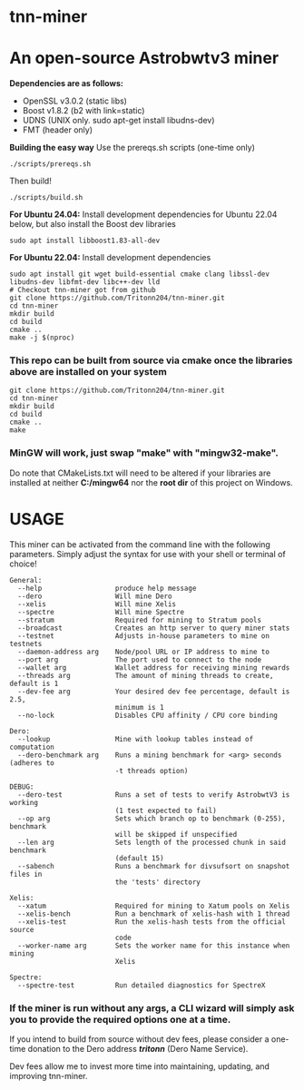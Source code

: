# tnn-miner
# An open-source Astrobwtv3 miner

**Dependencies are as follows:**
  - OpenSSL v3.0.2 (static libs)
  - Boost v1.8.2 (b2 with link=static)
  - UDNS (UNIX only. sudo apt-get install libudns-dev)
  - FMT (header only)

**Building the easy way**
Use the prereqs.sh scripts (one-time only)
```
./scripts/prereqs.sh
```
Then build!
```
./scripts/build.sh
```

**For Ubuntu 24.04:**
Install development dependencies for Ubuntu 22.04 below, but also install the Boost dev libraries
```
sudo apt install libboost1.83-all-dev
```

**For Ubuntu 22.04:**
Install development dependencies
```
sudo apt install git wget build-essential cmake clang libssl-dev libudns-dev libfmt-dev libc++-dev lld 
# Checkout tnn-miner got from github
git clone https://github.com/Tritonn204/tnn-miner.git
cd tnn-miner
mkdir build
cd build
cmake ..
make -j $(nproc)
```

### This repo can be built from source via cmake once the libraries above are installed on your system
```
git clone https://github.com/Tritonn204/tnn-miner.git
cd tnn-miner
mkdir build
cd build
cmake ..
make
```
### MinGW will work, just swap "make" with "mingw32-make".

Do note that CMakeLists.txt will need to be altered if your libraries are installed at neither **C:/mingw64** nor the **root dir** of this project on Windows.

# USAGE
This miner can be activated from the command line with the following parameters. Simply adjust the syntax for use with your shell or terminal of choice!
```
General:
  --help                  produce help message
  --dero                  Will mine Dero
  --xelis                 Will mine Xelis
  --spectre               Will mine Spectre
  --stratum               Required for mining to Stratum pools
  --broadcast             Creates an http server to query miner stats
  --testnet               Adjusts in-house parameters to mine on testnets
  --daemon-address arg    Node/pool URL or IP address to mine to
  --port arg              The port used to connect to the node
  --wallet arg            Wallet address for receiving mining rewards
  --threads arg           The amount of mining threads to create, default is 1
  --dev-fee arg           Your desired dev fee percentage, default is 2.5,
                          minimum is 1
  --no-lock               Disables CPU affinity / CPU core binding

Dero:
  --lookup                Mine with lookup tables instead of computation
  --dero-benchmark arg    Runs a mining benchmark for <arg> seconds (adheres to
                          -t threads option)

DEBUG:
  --dero-test             Runs a set of tests to verify AstrobwtV3 is working
                          (1 test expected to fail)
  --op arg                Sets which branch op to benchmark (0-255), benchmark
                          will be skipped if unspecified
  --len arg               Sets length of the processed chunk in said benchmark
                          (default 15)
  --sabench               Runs a benchmark for divsufsort on snapshot files in
                          the 'tests' directory

Xelis:
  --xatum                 Required for mining to Xatum pools on Xelis
  --xelis-bench           Run a benchmark of xelis-hash with 1 thread
  --xelis-test            Run the xelis-hash tests from the official source
                          code
  --worker-name arg       Sets the worker name for this instance when mining
                          Xelis

Spectre:
  --spectre-test          Run detailed diagnostics for SpectreX
```
### If the miner is run without any args, a CLI wizard will simply ask you to provide the required options one at a time.

If you intend to build from source without dev fees, please consider a one-time donation to the Dero address **_tritonn_** (Dero Name Service). 

Dev fees allow me to invest more time into maintaining, updating, and improving tnn-miner.

